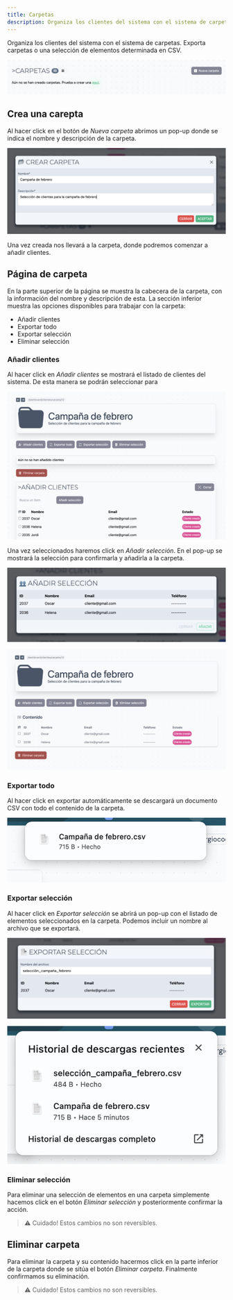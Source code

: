 ```yaml
---
title: Carpetas
description: Organiza los clientes del sistema con el sistema de carpetas. Exporta la información en CSV.
---
```


Organiza los clientes del sistema con el sistema de carpetas. Exporta carpetas o una selección de elementos determinada en CSV.

![Sección de carpetas](../../../../assets/images/guia/seccion-carpetas.png "Sección de carpetas")

## Crea una carepta

Al hacer click en el botón de _Nueva carpeta_ abrimos un pop-up donde se indica el nombre y descripción de la carpeta.

![Crea una carpeta](../../../../assets/images/guia/crear-carpeta.png "Crea una carpeta")

Una vez creada nos llevará a la carpeta, donde podremos comenzar a añadir clientes.

## Página de carpeta

En la parte superior de la página se muestra la cabecera de la carpeta, con la información del nombre y descripción de esta. La sección inferior muestra las opciones disponibles para trabajar con la carpeta:

- Añadir clientes
- Exportar todo
- Exportar selección
- Eliminar selección

### Añadir clientes

Al hacer click en _Añadir clientes_ se mostrará el listado de clientes del sistema. De esta manera se podrán seleccionar para

![Añadir clientes](../../../../assets/images/guia/carpeta_add_clientes.png "Añadir clientes")

Una vez seleccionados haremos click en _Añadir selección_. En el pop-up se mostrará la selección para confirmarla y añadirla a la carpeta.

![Añadir selección de clientes](../../../../assets/images/guia/carpeta-add-seleccion.png "Añadir selección de clientes")

![Clientes ya añadidos a la carpeta](../../../../assets/images/guia/carpeta-clientes-added.png "Clientes ya añadidos a la carpeta")

### Exportar todo

Al hacer click en exportar automáticamente se descargará un documento CSV con todo el contenido de la carpeta.

![CSV descargado](../../../../assets/images/guia/carpeta-csv-descargado.png "CSV descargado")

### Exportar selección

Al hacer click en _Exportar selección_ se abrirá un pop-up con el listado de elementos seleccionados en la carpeta. Podemos incluir un nombre al archivo que se exportará.

![Exportar selección](../../../../assets/images/guia/carpetas-exportar-seleccion.png "Exportar selección")

![Selección descargada](../../../../assets/images/guia/carpeta-seleccion-exportada.png "Selección descargada")

### Eliminar selección

Para eliminar una selección de elementos en una carpeta simplemente hacemos click en el botón _Eliminar selección_ y posteriormente confirmar la acción.

> ⚠️ Cuidado! Estos cambios no son reversibles.

## Eliminar carpeta

Para eliminar la carpeta y su contenido hacermos click en la parte inferior de la carpeta donde se sitúa el botón _Eliminar carpeta_. Finalmente confirmamos su eliminación.

> ⚠️ Cuidado! Estos cambios no son reversibles.
